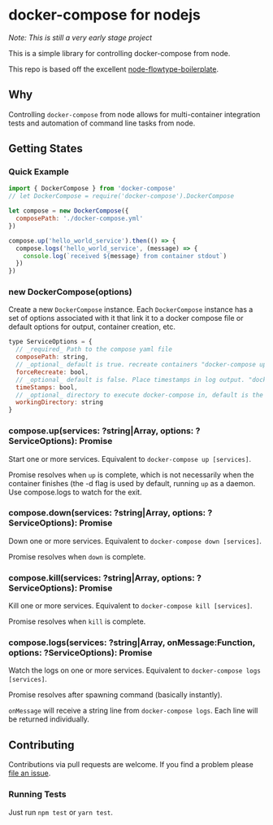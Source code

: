 # docker-compose for nodejs

*Note: This is still a very early stage project*

This is a simple library for controlling docker-compose from node.

This repo is based off the excellent [node-flowtype-boilerplate](https://github.com/jsynowiec/node-flowtype-boilerplate).

## Why

Controlling `docker-compose` from node allows for multi-container integration
tests and automation of command line tasks from node.

## Getting States

### Quick Example

```javascript
import { DockerCompose } from 'docker-compose'
// let DockerCompose = require('docker-compose').DockerCompose

let compose = new DockerCompose({
  composePath: './docker-compose.yml'
})

compose.up('hello_world_service').then(() => {
  compose.logs('hello_world_service', (message) => {
    console.log(`received ${message} from container stdout`)
  })
})
```

### new DockerCompose(options)

Create a new `DockerCompose` instance. Each `DockerCompose` instance has a
set of options associated with it that link it to a docker compose file or
default options for output, container creation, etc.

```javascript
type ServiceOptions = {
  // _required_ Path to the compose yaml file
  composePath: string,
  // _optional_ default is true. recreate containers "docker-compose up --force-recreate ..."
  forceRecreate: bool,
  // _optional_ default is false. Place timestamps in log output. "docker-compose logs -t ..."
  timeStamps: bool,
  // _optional_ directory to execute docker-compose in, default is the directory with the compose yaml file
  workingDirectory: string
}
```

### compose.up(services: ?string|Array<string>, options: ?ServiceOptions): Promise

Start one or more services. Equivalent to `docker-compose up [services]`.

Promise resolves when `up` is complete, which is not necessarily when the
container finishes (the -d flag is used by default, running `up` as a daemon.
Use compose.logs to watch for the exit.

### compose.down(services: ?string|Array<string>, options: ?ServiceOptions): Promise

Down one or more services. Equivalent to `docker-compose down [services]`.

Promise resolves when `down` is complete.

### compose.kill(services: ?string|Array<string>, options: ?ServiceOptions): Promise

Kill one or more services. Equivalent to `docker-compose kill [services]`.

Promise resolves when `kill` is complete.

### compose.logs(services: ?string|Array<string>, onMessage:Function, options: ?ServiceOptions): Promise

Watch the logs on one or more services. Equivalent to `docker-compose logs [services]`.

Promise resolves after spawning command (basically instantly).

`onMessage` will receive a string line from `docker-compose logs`. Each line will be returned
individually.

## Contributing

Contributions via pull requests are welcome. If you find a problem please [file an issue](http://github.com/seveibar/docker-compose/issues).

### Running Tests

Just run `npm test` or `yarn test`.
